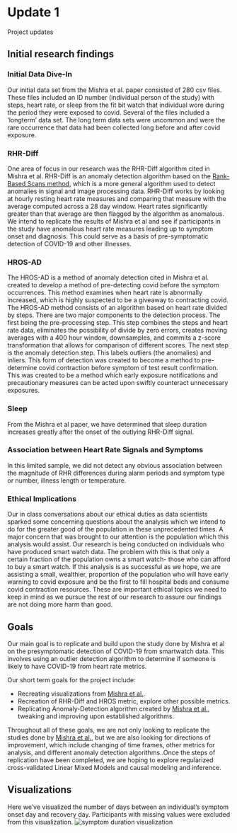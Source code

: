 # Update 1
Project updates

## Initial research findings

### Initial Data Dive-In 
Our initial data set from the Mishra et al. paper consisted of 280 csv files. These files included an ID number (individual person of the study) with steps, heart rate, or sleep from the fit bit watch that individual wore during the period they were exposed to covid. Several of the files included a ‘longterm’ data set. The long term data sets were uncommon and were the rare occurrence that data had been collected long before and after covid exposure. 

### RHR-Diff
One area of focus in our research was the RHR-Diff algorithm cited in Mishra et al. RHR-Diff is an anomaly detection algorithm based on the [Rank-Based Scans method](https://www.tandfonline.com/doi/abs/10.1080/01621459.2017.1286240?journalCode=uasa20), which is a more general algorithm used to detect anomalies in signal and image processing data. RHR-Diff works by looking at hourly resting heart rate measures and comparing that measure with the average computed across a 28 day window. Heart rates significantly greater than that average are then flagged by the algorithm as anomalous. We intend to replicate the results of Mishra et al and see if participants in the study have anomalous heart rate measures leading up to symptom onset and diagnosis. This could serve as a basis of pre-symptomatic detection of COVID-19 and other illnesses.

### HROS-AD

The HROS-AD is a method of anomaly detection cited in Mishra et al. created to develop a method of pre-detecting covid before the symptom occurrences. This method examines when heart rate is abnormally increased, which is highly suspected to be a giveaway to contracting covid. The HROS-AD method consists of an algorithm based on heart rate divided by steps. There are two major components to the detection process. The first being the pre-processing step.  This step combines the steps and heart rate data, eliminates the possibility of divide by zero errors, creates moving averages with a 400 hour window, downsamples, and commits a z-score transformation that allows for comparison of different scores. The next step is the anomaly detection step. This labels outliers (the anomalies) and inliers. This form of detection was created to become a method to pre-determine covid contraction before symptom of test result confirmation. This was created to be a method which early exposure notifications and precautionary measures can be acted upon swiftly counteract unnecessary exposures. 

### Sleep
From the Mishra et al paper, we have determined that sleep duration increases greatly after the onset of the outlying RHR-Diff signal.

### Association between Heart Rate Signals and Symptoms
In this limited sample, we did not detect any obvious association between the magnitude of RHR differences during alarm periods and symptom type or number, illness length or temperature.


### Ethical Implications 
Our in class conversations about our ethical duties as data scientists sparked some concerning questions about the analysis which we intend to do for the greater good of the population in these unprecedented times. A major concern that was brought to our attention is the population which this analysis would assist. Our research is being conducted on individuals who have produced smart watch data. The problem with this is that only a certain fraction of the population owns a smart watch- those who can afford to buy a smart watch. If this analysis is as successful as we hope, we are assisting a small, wealthier, proportion of the population who will have early warning to covid exposure and be the first to fill hospital beds and consume covid contraction resources. These are important ethical topics we need to keep in mind as we pursue the rest of our research to assure our findings are not doing more harm than good. 

## Goals 

Our main goal is to replicate and build upon the study done by Mishra et al on the presymptomatic detection of COVID-19 from smartwatch data. This involves using an outlier detection algorithm to determine if someone is likely to have COVID-19 from heart rate metrics.

Our short term goals for the project include:

* Recreating visualizations from [Mishra et al.](https://www.nature.com/articles/s41551-020-00640-6).
* Recreation of RHR-Diff and HROS metric, explore other possible metrics. 
* Replicating Anomaly-Detection algorithm created by [Mishra et al.](https://www.nature.com/articles/s41551-020-00640-6), tweaking and improving upon established algorithms. 

Throughout all of these goals, we are not only looking to replicate the studies done by [Mishra et al.](https://www.nature.com/articles/s41551-020-00640-6), but we are also looking for directions of improvement, which include changing of time frames, other metrics for analysis, and different anomaly detection algorithms..Once the steps of replication have been completed, we are hoping to explore regularized cross-validated Linear Mixed Models and causal modeling and inference.


## Visualizations
Here we’ve visualized the number of days between an individual’s symptom onset day and recovery day. Participants with missing values were excluded from this visualization.
<img src="symptom_date_aligned.png" alt="symptom duration visualization">

